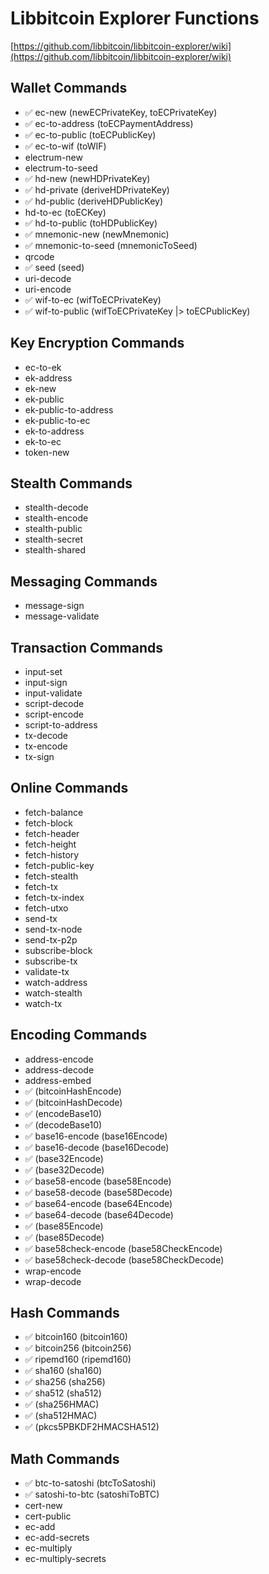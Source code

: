# Libbitcoin Explorer Functions

[https://github.com/libbitcoin/libbitcoin-explorer/wiki](https://github.com/libbitcoin/libbitcoin-explorer/wiki)

## Wallet Commands

* ✅ ec-new (newECPrivateKey, toECPrivateKey)
* ✅ ec-to-address (toECPaymentAddress)
* ✅ ec-to-public (toECPublicKey)
* ✅ ec-to-wif (toWIF)
* electrum-new
* electrum-to-seed
* ✅ hd-new (newHDPrivateKey)
* ✅ hd-private (deriveHDPrivateKey)
* ✅ hd-public (deriveHDPublicKey)
* hd-to-ec (toECKey)
* ✅ hd-to-public (toHDPublicKey)
* ✅ mnemonic-new (newMnemonic)
* ✅ mnemonic-to-seed (mnemonicToSeed)
* qrcode
* ✅ seed (seed)
* uri-decode
* uri-encode
* ✅ wif-to-ec (wifToECPrivateKey)
* ✅ wif-to-public (wifToECPrivateKey |> toECPublicKey)

## Key Encryption Commands

* ec-to-ek
* ek-address
* ek-new
* ek-public
* ek-public-to-address
* ek-public-to-ec
* ek-to-address
* ek-to-ec
* token-new

## Stealth Commands

* stealth-decode
* stealth-encode
* stealth-public
* stealth-secret
* stealth-shared

## Messaging Commands

* message-sign
* message-validate

## Transaction Commands

* input-set
* input-sign
* input-validate
* script-decode
* script-encode
* script-to-address
* tx-decode
* tx-encode
* tx-sign

## Online Commands

* fetch-balance
* fetch-block
* fetch-header
* fetch-height
* fetch-history
* fetch-public-key
* fetch-stealth
* fetch-tx
* fetch-tx-index
* fetch-utxo
* send-tx
* send-tx-node
* send-tx-p2p
* subscribe-block
* subscribe-tx
* validate-tx
* watch-address
* watch-stealth
* watch-tx

## Encoding Commands

* address-encode
* address-decode
* address-embed
* ✅ (bitcoinHashEncode)
* ✅ (bitcoinHashDecode)
* ✅ (encodeBase10)
* ✅ (decodeBase10)
* ✅ base16-encode (base16Encode)
* ✅ base16-decode (base16Decode)
* ✅ (base32Encode)
* ✅ (base32Decode)
* ✅ base58-encode (base58Encode)
* ✅ base58-decode (base58Decode)
* ✅ base64-encode (base64Encode)
* ✅ base64-decode (base64Decode)
* ✅ (base85Encode)
* ✅ (base85Decode)
* ✅ base58check-encode (base58CheckEncode)
* ✅ base58check-decode (base58CheckDecode)
* wrap-encode
* wrap-decode

## Hash Commands

* ✅ bitcoin160 (bitcoin160)
* ✅ bitcoin256 (bitcoin256)
* ✅ ripemd160 (ripemd160)
* ✅ sha160 (sha160)
* ✅ sha256 (sha256)
* ✅ sha512 (sha512)
* ✅ (sha256HMAC)
* ✅ (sha512HMAC)
* ✅ (pkcs5PBKDF2HMACSHA512)

## Math Commands

* ✅ btc-to-satoshi (btcToSatoshi)
* ✅ satoshi-to-btc (satoshiToBTC)
* cert-new
* cert-public
* ec-add
* ec-add-secrets
* ec-multiply
* ec-multiply-secrets
